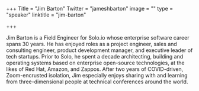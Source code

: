 +++
Title = "Jim Barton"
Twitter = "jameshbarton"
image = ""
type = "speaker"
linktitle = "jim-barton"

+++

 Jim Barton is a Field Engineer for Solo.io whose enterprise software career spans 30 years. He has enjoyed roles as a project engineer, sales and consulting engineer, product development manager, and executive leader of tech startups. Prior to Solo, he spent a decade architecting, building and operating systems based on enterprise open-source technologies, at the likes of Red Hat, Amazon, and Zappos. After two years of COVID-driven, Zoom-encrusted isolation, Jim especially enjoys sharing with and learning from three-dimensional people at technical conferences around the world.
 
